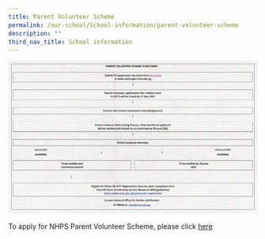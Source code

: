```yaml
---
title: Parent Volunteer Scheme
permalink: /our-school/School-information/parent-volunteer-scheme
description: ""
third_nav_title: School information
---
```

![](/images/pvs.png)




To apply for NHPS Parent Volunteer Scheme, please click [here](https://go.gov.sg/nhps-pv)